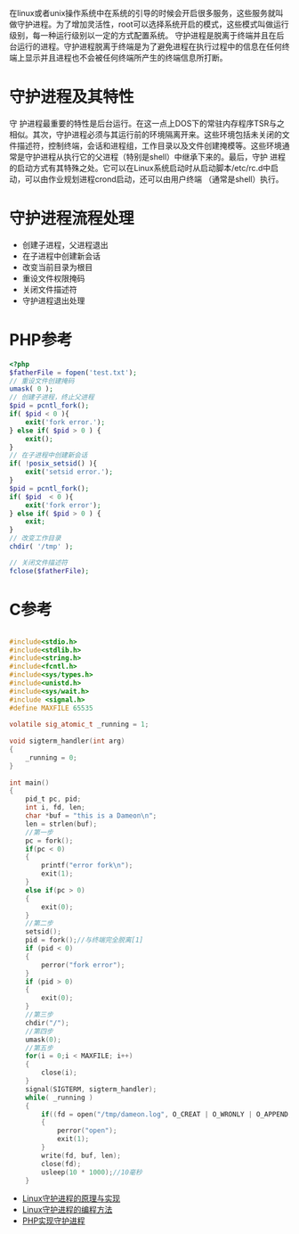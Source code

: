 在linux或者unix操作系统中在系统的引导的时候会开启很多服务，这些服务就叫做守护进程。为了增加灵活性，root可以选择系统开启的模式，这些模式叫做运行级别，每一种运行级别以一定的方式配置系统。 守护进程是脱离于终端并且在后台运行的进程。守护进程脱离于终端是为了避免进程在执行过程中的信息在任何终端上显示并且进程也不会被任何终端所产生的终端信息所打断。
# 守护进程及其特性 
守 护进程最重要的特性是后台运行。在这一点上DOS下的常驻内存程序TSR与之相似。其次，守护进程必须与其运行前的环境隔离开来。这些环境包括未关闭的文 件描述符，控制终端，会话和进程组，工作目录以及文件创建掩模等。这些环境通常是守护进程从执行它的父进程（特别是shell）中继承下来的。最后，守护 进程的启动方式有其特殊之处。它可以在Linux系统启动时从启动脚本/etc/rc.d中启动，可以由作业规划进程crond启动，还可以由用户终端 （通常是shell）执行。

# 守护进程流程处理
- 创建子进程，父进程退出
- 在子进程中创建新会话
- 改变当前目录为根目
- 重设文件权限掩码
- 关闭文件描述符
- 守护进程退出处理

# PHP参考
```php
<?php
$fatherFile = fopen('test.txt');
// 重设文件创建掩码
umask( 0 );
// 创建子进程，终止父进程
$pid = pcntl_fork();
if( $pid < 0 ){
    exit('fork error.');
} else if( $pid > 0 ) {
    exit();
}
// 在子进程中创建新会话
if( !posix_setsid() ){
    exit('setsid error.');
}
$pid = pcntl_fork();
if( $pid  < 0 ){
    exit('fork error');
} else if( $pid > 0 ) {
    exit;
}
// 改变工作目录
chdir( '/tmp' );

// 关闭文件描述符
fclose($fatherFile);
```

# C参考
```c

#include<stdio.h>
#include<stdlib.h>
#include<string.h>
#include<fcntl.h>
#include<sys/types.h>
#include<unistd.h>
#include<sys/wait.h>
#include <signal.h>
#define MAXFILE 65535
 
volatile sig_atomic_t _running = 1;
 
void sigterm_handler(int arg)
{
	_running = 0;
}
 
int main()
{
	pid_t pc, pid;
	int i, fd, len;
	char *buf = "this is a Dameon\n";
	len = strlen(buf);
	//第一步
	pc = fork();
	if(pc < 0)
	{
		printf("error fork\n");
		exit(1);
	}
	else if(pc > 0)
	{
		exit(0);
	}
	//第二步
	setsid();
	pid = fork();//与终端完全脱离[1]
	if (pid < 0)
	{
		perror("fork error");
	}
	if (pid > 0)
	{
		exit(0);
	}
	//第三步
	chdir("/");
	//第四步
	umask(0);
	//第五步
	for(i = 0;i < MAXFILE; i++)
	{
		close(i);
	}
	signal(SIGTERM, sigterm_handler);
	while( _running )
	{
		if((fd = open("/tmp/dameon.log", O_CREAT | O_WRONLY | O_APPEND, 0600)) < 0)
		{
			perror("open");
			exit(1);
		}
		write(fd, buf, len);
		close(fd);
		usleep(10 * 1000);//10毫秒
	}

```

- [Linux守护进程的原理与实现](https://blog.csdn.net/whatday/article/details/89555511)
- [Linux守护进程的编程方法](https://www.cnblogs.com/xiaouisme/archive/2012/08/07/2627456.html)
- [PHP实现守护进程](https://www.jianshu.com/p/161d9981112a)